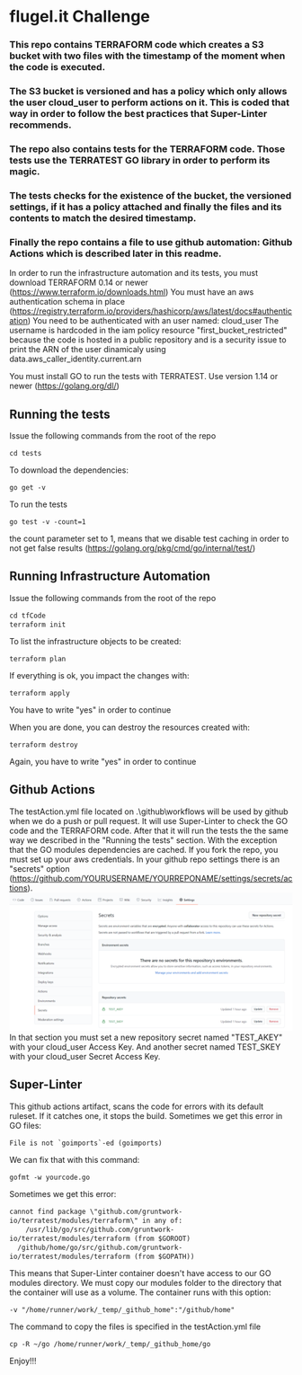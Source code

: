 # flugel.it Challenge

### This repo contains TERRAFORM code which creates a S3 bucket with two files with the timestamp of the moment when the code is executed.
### The S3 bucket is versioned and has a policy which only allows the user cloud_user to perform actions on it. This is coded that way in order to follow the best practices that Super-Linter recommends.

### The repo also contains tests for the TERRAFORM code. Those tests use the TERRATEST GO library in order to perform its magic.
### The tests checks for the existence of the bucket, the versioned settings, if it has a policy attached and finally the files and its contents to match the desired timestamp.

### Finally the repo contains a file to use github automation: Github Actions which is described later in this readme.

In order to run the infrastructure automation and its tests, you must download TERRAFORM 0.14 or newer (https://www.terraform.io/downloads.html)
You must have an aws authentication schema in place (https://registry.terraform.io/providers/hashicorp/aws/latest/docs#authentication)
You need to be authenticated with an user named: cloud_user
The username is hardcoded in the iam policy resource "first_bucket_restricted" because the code is hosted in a public repository and is a security issue to print the ARN of the user dinamicaly using data.aws_caller_identity.current.arn

You must install GO to run the tests with TERRATEST. Use version 1.14 or newer (https://golang.org/dl/)

## Running the tests
Issue the following commands from the root of the repo
```
cd tests
```

To download the dependencies:
```
go get -v
```

To run the tests 
```
go test -v -count=1
```

the count parameter set to 1, means that we disable test caching in order to not get false results (https://golang.org/pkg/cmd/go/internal/test/)

## Running Infrastructure Automation
Issue the following commands from the root of the repo
```
cd tfCode
terraform init
```

To list the infrastructure objects to be created:
```
terraform plan
```

If everything is ok, you impact the changes with:
```
terraform apply
```

You have to write "yes" in order to continue

When you are done, you can destroy the resources created with:
```
terraform destroy
```
Again, you have to write "yes" in order to continue

## Github Actions
The testAction.yml file located on .\github\workflows will be used by github when we do a push or pull request.
It will use Super-Linter to check the GO code and the TERRAFORM code.
After that it will run the tests the the same way we described in the "Running the tests" section. With the exception that the GO modules dependencies are cached.
If you fork the repo, you must set up your aws credentials. In your github repo settings there is an "secrets" option (https://github.com/YOURUSERNAME/YOURREPONAME/settings/secrets/actions).
![Alt text](docs/githubSecret.png?raw=true "Secrets")
In that section you must set a new repository secret named "TEST_AKEY" with your cloud_user Access Key.
And another secret named TEST_SKEY with your cloud_user Secret Access Key.

## Super-Linter
This github actions artifact, scans the code for errors with its default ruleset. If it catches one, it stops the build.
Sometimes we get this error in GO files:
```
File is not `goimports`-ed (goimports)
```
We can fix that with this command:
```
gofmt -w yourcode.go
```

Sometimes we get this error:
```
cannot find package \"github.com/gruntwork-io/terratest/modules/terraform\" in any of:
	/usr/lib/go/src/github.com/gruntwork-io/terratest/modules/terraform (from $GOROOT)
  /github/home/go/src/github.com/gruntwork-io/terratest/modules/terraform (from $GOPATH))
```
This means that Super-Linter container doesn't have access to our GO modules directory.
We must copy our modules folder to the directory that the container will use as a volume.
The container runs with this option:
```
-v "/home/runner/work/_temp/_github_home":"/github/home"
```

The command to copy the files is specified in the testAction.yml file
```
cp -R ~/go /home/runner/work/_temp/_github_home/go
```

Enjoy!!!